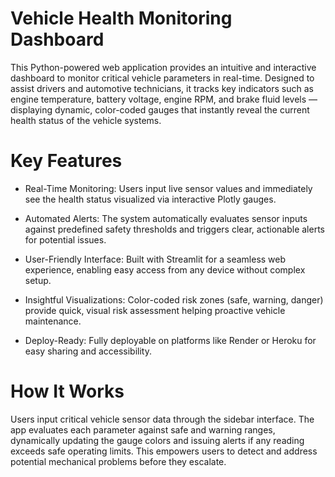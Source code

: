 # Vehicle Health Monitoring Dashboard
This Python-powered web application provides an intuitive and interactive dashboard to monitor critical vehicle parameters in real-time. Designed to assist drivers and automotive technicians, it tracks key indicators such as engine temperature, battery voltage, engine RPM, and brake fluid levels — displaying dynamic, color-coded gauges that instantly reveal the current health status of the vehicle systems.

# Key Features
- Real-Time Monitoring: Users input live sensor values and immediately see the health status visualized via interactive Plotly gauges.

- Automated Alerts: The system automatically evaluates sensor inputs against predefined safety thresholds and triggers clear, actionable alerts for potential issues.

- User-Friendly Interface: Built with Streamlit for a seamless web experience, enabling easy access from any device without complex setup.

- Insightful Visualizations: Color-coded risk zones (safe, warning, danger) provide quick, visual risk assessment helping proactive vehicle maintenance.

- Deploy-Ready: Fully deployable on platforms like Render or Heroku for easy sharing and accessibility.

# How It Works
Users input critical vehicle sensor data through the sidebar interface. The app evaluates each parameter against safe and warning ranges, dynamically updating the gauge colors and issuing alerts if any reading exceeds safe operating limits. This empowers users to detect and address potential mechanical problems before they escalate.
